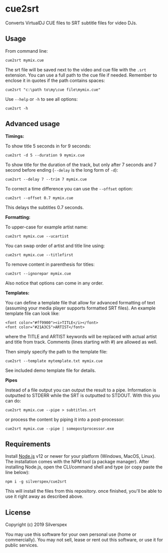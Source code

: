 cue2srt
=======

Converts VirtualDJ CUE files to SRT subtitle files for video DJs.


Usage
-----

From command line:

    cue2srt mymix.cue

The srt file will be saved next to the video and cue file with the `.srt`
extension. You can use a full path to the cue file if needed. Remember to enclose
it in quotes if the path contains spaces:

    cue2srt "c:\path to\my\cue file\mymix.cue"

Use `--help` or `-h` to see all options:

    cue2srt -h

Advanced usage
--------------

**Timings:**

To show title 5 seconds in for 9 seconds:

    cue2srt -d 5 --duration 9 mymix.cue

To show title for the duration of the track, but only after 7 seconds and 7 second before
ending (`--delay` is the long form of `-d`):

    cue2srt --delay 7 --trim 7 mymix.cue

To correct a time difference you can use the `--offset` option:

    cue2srt --offset 0.7 mymix.cue

This delays the subtitles 0.7 seconds.

**Formatting:**

To upper-case for example artist name:

    cue2srt mymix.cue --ucartist

You can swap order of artist and title line using:

    cue2srt mymix.cue --titlefirst

To remove content in parenthesis for titles:

    cue2srt --ignorepar mymix.cue
    
Also notice that options can come in any order.

**Templates:**

You can define a template file that allow for advanced formatting of text (assuming
your media player supports formatted SRT files). An example template file can look like:

    <font color="#ff9900"><i>TITLE</i></font>
    <font color="#21A3C5">ARTIST</font>

where the TITLE and ARTIST keywords will be replaced with actual artist and title from track.
Comments (lines starting with #) are allowed as well. 

Then simply specify the path to the template file:

    cue2srt --template mytemplate.txt mymix.cue

See included demo template file for details.

**Pipes**

Instead of a file output you can output the result to a pipe. Information is outputted
to STDERR while the SRT is outputted to STDOUT. With this you can do:

    cue2srt mymix.cue --pipe > subtitles.srt

or process the content by piping it into a post-processor:

    cue2srt mymix.cue --pipe | somepostprocessor.exe


Requirements
------------

Install [Node.js](https://nodejs.org/en/) v12 or newer for your platform (Windows,
MacOS, Linux). The installation comes with the NPM tool (a package manager).
After installing Node.js, open the CLI/command shell and type (or copy paste the
line below):

    npm i -g silverspex/cue2srt

This will install the files from this repository. once finished, you'll be able
to use it right away as described above.


License
-------

Copyright (c) 2019 Silverspex

You may use this software for your own personal use (home or commercially).
You may not sell, lease or rent out this software, or use it for public services.
